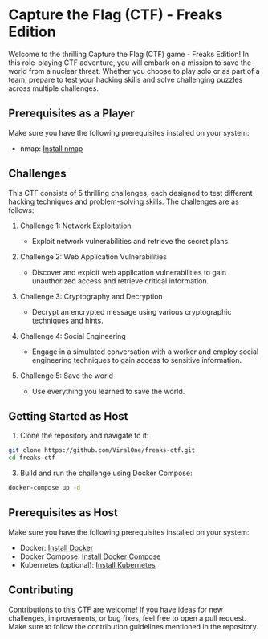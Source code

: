# Capture the Flag (CTF) - Freaks Edition

Welcome to the thrilling Capture the Flag (CTF) game - Freaks Edition! In this role-playing CTF adventure, you will embark on a mission to save the world from a nuclear threat. Whether you choose to play solo or as part of a team, prepare to test your hacking skills and solve challenging puzzles across multiple challenges.

## Prerequisites as a Player

Make sure you have the following prerequisites installed on your system:

- nmap: [Install nmap](https://nmap.org/download/)

## Challenges

This CTF consists of 5 thrilling challenges, each designed to test different hacking techniques and problem-solving skills. The challenges are as follows:

1. Challenge 1: Network Exploitation
   - Exploit network vulnerabilities and retrieve the secret plans.

2. Challenge 2: Web Application Vulnerabilities
   - Discover and exploit web application vulnerabilities to gain unauthorized access and retrieve critical information.

3. Challenge 3: Cryptography and Decryption
   - Decrypt an encrypted message using various cryptographic techniques and hints.

4. Challenge 4: Social Engineering
   - Engage in a simulated conversation with a worker and employ social engineering techniques to gain access to sensitive information.

5. Challenge 5: Save the world
   - Use everything you learned to save the world.

## Getting Started as Host

1. Clone the repository and navigate to it:

```bash
git clone https://github.com/ViralOne/freaks-ctf.git
cd freaks-ctf
```

3. Build and run the challenge using Docker Compose:

```bash
docker-compose up -d
```

## Prerequisites as Host

Make sure you have the following prerequisites installed on your system:

- Docker: [Install Docker](https://docs.docker.com/get-docker/)
- Docker Compose: [Install Docker Compose](https://docs.docker.com/compose/install/)
- Kubernetes (optional): [Install Kubernetes](https://kubernetes.io/docs/tasks/tools/)

## Contributing

Contributions to this CTF are welcome! If you have ideas for new challenges, improvements, or bug fixes, feel free to open a pull request. Make sure to follow the contribution guidelines mentioned in the repository.
